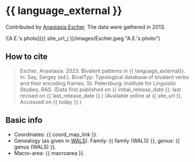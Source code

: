 # {{ language_external }}
Contributed by [Anastasia Escher](https://www.nexus.ethz.ch/about/people/person-detail.html?persid=305327). The data were gathered in 2013.

![A.E.'s photo]({{ site_url_j }}/images/Escher.jpeg "A.E.'s photo")


## How to cite
> Escher, Anastasia. 2023. Bivalent patterns in {{ language_external}}. 
> In: Say, Sergey (ed.). BivalTyp: Typological database of bivalent verbs and their encoding frames. 
> St. Petersburg: Institute for Linguistic Studies, RAS. 
> (Data first published on {{ initial_release_date }}; 
> last revised on {{ last_release_date }}.) (Available online at {{ site_url }}, 
> Accessed on {{ today }}.)

## Basic info
- Coordinates: {{ coord_map_link }}.
- Genealogy (as given in [WALS](https://wals.info/)). Family: {{ family (WALS) }}, genus: {{ genus (WALS) }}.
- Macro-area: {{ macroarea }}.
